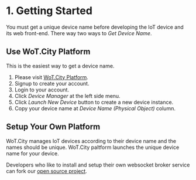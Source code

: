 # 1. Getting Started

You must get a unique device name before developing the IoT device and its web front-end. There way two ways to *Get Device Name*.

## Use WoT.City Platform

This is the easiest way to get a device name.

1. Please visit [WoT.City Platform](http://wotcity.com).
2. Signup to create your account.
3. Login to your account.
4. Click *Device Manager* at the left side menu.
5. Click *Launch New Device* button to create a new device instance.
6. Copy your device name at *Device Name (Physical Object)* column.

## Setup Your Own Platform

WoT.City manages IoT devices according to their device name and the names should be unique. WoT.City paltform launches the unique device name for your device. 

Developers who like to install and setup their own websocket broker service can fork our [open source project](https://github.com/wotcity/dotcity-websocket-broker).
